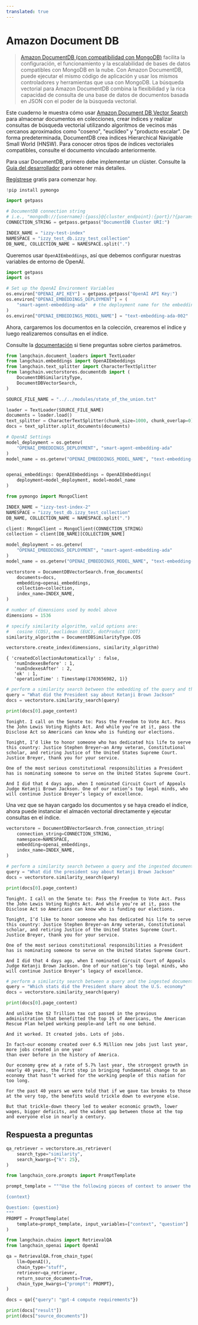 ```yaml
---
translated: true
---
```


# Amazon Document DB

>[Amazon DocumentDB (con compatibilidad con MongoDB)](https://docs.aws.amazon.com/documentdb/) facilita la configuración, el funcionamiento y la escalabilidad de bases de datos compatibles con MongoDB en la nube.
> Con Amazon DocumentDB, puede ejecutar el mismo código de aplicación y usar los mismos controladores y herramientas que usa con MongoDB.
> La búsqueda vectorial para Amazon DocumentDB combina la flexibilidad y la rica capacidad de consulta de una base de datos de documentos basada en JSON con el poder de la búsqueda vectorial.

Este cuaderno le muestra cómo usar [Amazon Document DB Vector Search](https://docs.aws.amazon.com/documentdb/latest/developerguide/vector-search.html) para almacenar documentos en colecciones, crear índices y realizar consultas de búsqueda vectorial utilizando algoritmos de vecinos más cercanos aproximados como "coseno", "euclídeo" y "producto escalar". De forma predeterminada, DocumentDB crea índices Hierarchical Navigable Small World (HNSW). Para conocer otros tipos de índices vectoriales compatibles, consulte el documento vinculado anteriormente.

Para usar DocumentDB, primero debe implementar un clúster. Consulte la [Guía del desarrollador](https://docs.aws.amazon.com/documentdb/latest/developerguide/what-is.html) para obtener más detalles.

[Regístrese](https://aws.amazon.com/free/) gratis para comenzar hoy.

```python
!pip install pymongo
```

```python
import getpass

# DocumentDB connection string
# i.e., "mongodb://{username}:{pass}@{cluster_endpoint}:{port}/?{params}"
CONNECTION_STRING = getpass.getpass("DocumentDB Cluster URI:")

INDEX_NAME = "izzy-test-index"
NAMESPACE = "izzy_test_db.izzy_test_collection"
DB_NAME, COLLECTION_NAME = NAMESPACE.split(".")
```

Queremos usar `OpenAIEmbeddings`, así que debemos configurar nuestras variables de entorno de OpenAI.

```python
import getpass
import os

# Set up the OpenAI Environment Variables
os.environ["OPENAI_API_KEY"] = getpass.getpass("OpenAI API Key:")
os.environ["OPENAI_EMBEDDINGS_DEPLOYMENT"] = (
    "smart-agent-embedding-ada"  # the deployment name for the embedding model
)
os.environ["OPENAI_EMBEDDINGS_MODEL_NAME"] = "text-embedding-ada-002"  # the model name
```

Ahora, cargaremos los documentos en la colección, crearemos el índice y luego realizaremos consultas en el índice.

Consulte la [documentación](https://docs.aws.amazon.com/documentdb/latest/developerguide/vector-search.html) si tiene preguntas sobre ciertos parámetros.

```python
from langchain.document_loaders import TextLoader
from langchain.embeddings import OpenAIEmbeddings
from langchain.text_splitter import CharacterTextSplitter
from langchain.vectorstores.documentdb import (
    DocumentDBSimilarityType,
    DocumentDBVectorSearch,
)

SOURCE_FILE_NAME = "../../modules/state_of_the_union.txt"

loader = TextLoader(SOURCE_FILE_NAME)
documents = loader.load()
text_splitter = CharacterTextSplitter(chunk_size=1000, chunk_overlap=0)
docs = text_splitter.split_documents(documents)

# OpenAI Settings
model_deployment = os.getenv(
    "OPENAI_EMBEDDINGS_DEPLOYMENT", "smart-agent-embedding-ada"
)
model_name = os.getenv("OPENAI_EMBEDDINGS_MODEL_NAME", "text-embedding-ada-002")


openai_embeddings: OpenAIEmbeddings = OpenAIEmbeddings(
    deployment=model_deployment, model=model_name
)
```

```python
from pymongo import MongoClient

INDEX_NAME = "izzy-test-index-2"
NAMESPACE = "izzy_test_db.izzy_test_collection"
DB_NAME, COLLECTION_NAME = NAMESPACE.split(".")

client: MongoClient = MongoClient(CONNECTION_STRING)
collection = client[DB_NAME][COLLECTION_NAME]

model_deployment = os.getenv(
    "OPENAI_EMBEDDINGS_DEPLOYMENT", "smart-agent-embedding-ada"
)
model_name = os.getenv("OPENAI_EMBEDDINGS_MODEL_NAME", "text-embedding-ada-002")

vectorstore = DocumentDBVectorSearch.from_documents(
    documents=docs,
    embedding=openai_embeddings,
    collection=collection,
    index_name=INDEX_NAME,
)

# number of dimensions used by model above
dimensions = 1536

# specify similarity algorithm, valid options are:
#   cosine (COS), euclidean (EUC), dotProduct (DOT)
similarity_algorithm = DocumentDBSimilarityType.COS

vectorstore.create_index(dimensions, similarity_algorithm)
```

```output
{ 'createdCollectionAutomatically' : false,
   'numIndexesBefore' : 1,
   'numIndexesAfter' : 2,
   'ok' : 1,
   'operationTime' : Timestamp(1703656982, 1)}
```

```python
# perform a similarity search between the embedding of the query and the embeddings of the documents
query = "What did the President say about Ketanji Brown Jackson"
docs = vectorstore.similarity_search(query)
```

```python
print(docs[0].page_content)
```

```output
Tonight. I call on the Senate to: Pass the Freedom to Vote Act. Pass the John Lewis Voting Rights Act. And while you’re at it, pass the Disclose Act so Americans can know who is funding our elections.

Tonight, I’d like to honor someone who has dedicated his life to serve this country: Justice Stephen Breyer—an Army veteran, Constitutional scholar, and retiring Justice of the United States Supreme Court. Justice Breyer, thank you for your service.

One of the most serious constitutional responsibilities a President has is nominating someone to serve on the United States Supreme Court.

And I did that 4 days ago, when I nominated Circuit Court of Appeals Judge Ketanji Brown Jackson. One of our nation’s top legal minds, who will continue Justice Breyer’s legacy of excellence.
```

Una vez que se hayan cargado los documentos y se haya creado el índice, ahora puede instanciar el almacén vectorial directamente y ejecutar consultas en el índice.

```python
vectorstore = DocumentDBVectorSearch.from_connection_string(
    connection_string=CONNECTION_STRING,
    namespace=NAMESPACE,
    embedding=openai_embeddings,
    index_name=INDEX_NAME,
)

# perform a similarity search between a query and the ingested documents
query = "What did the president say about Ketanji Brown Jackson"
docs = vectorstore.similarity_search(query)
```

```python
print(docs[0].page_content)
```

```output
Tonight. I call on the Senate to: Pass the Freedom to Vote Act. Pass the John Lewis Voting Rights Act. And while you’re at it, pass the Disclose Act so Americans can know who is funding our elections.

Tonight, I’d like to honor someone who has dedicated his life to serve this country: Justice Stephen Breyer—an Army veteran, Constitutional scholar, and retiring Justice of the United States Supreme Court. Justice Breyer, thank you for your service.

One of the most serious constitutional responsibilities a President has is nominating someone to serve on the United States Supreme Court.

And I did that 4 days ago, when I nominated Circuit Court of Appeals Judge Ketanji Brown Jackson. One of our nation’s top legal minds, who will continue Justice Breyer’s legacy of excellence.
```

```python
# perform a similarity search between a query and the ingested documents
query = "Which stats did the President share about the U.S. economy"
docs = vectorstore.similarity_search(query)
```

```python
print(docs[0].page_content)
```

```output
And unlike the $2 Trillion tax cut passed in the previous administration that benefitted the top 1% of Americans, the American Rescue Plan helped working people—and left no one behind.

And it worked. It created jobs. Lots of jobs.

In fact—our economy created over 6.5 Million new jobs just last year, more jobs created in one year
than ever before in the history of America.

Our economy grew at a rate of 5.7% last year, the strongest growth in nearly 40 years, the first step in bringing fundamental change to an economy that hasn’t worked for the working people of this nation for too long.

For the past 40 years we were told that if we gave tax breaks to those at the very top, the benefits would trickle down to everyone else.

But that trickle-down theory led to weaker economic growth, lower wages, bigger deficits, and the widest gap between those at the top and everyone else in nearly a century.
```

## Respuesta a preguntas

```python
qa_retriever = vectorstore.as_retriever(
    search_type="similarity",
    search_kwargs={"k": 25},
)
```

```python
from langchain_core.prompts import PromptTemplate

prompt_template = """Use the following pieces of context to answer the question at the end. If you don't know the answer, just say that you don't know, don't try to make up an answer.

{context}

Question: {question}
"""
PROMPT = PromptTemplate(
    template=prompt_template, input_variables=["context", "question"]
)
```

```python
from langchain.chains import RetrievalQA
from langchain_openai import OpenAI

qa = RetrievalQA.from_chain_type(
    llm=OpenAI(),
    chain_type="stuff",
    retriever=qa_retriever,
    return_source_documents=True,
    chain_type_kwargs={"prompt": PROMPT},
)

docs = qa({"query": "gpt-4 compute requirements"})

print(docs["result"])
print(docs["source_documents"])
```
